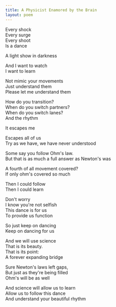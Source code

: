 ```yaml
---
title: A Physicist Enamored by the Brain
layout: poem
---
```


Every shock<br>
Every surge<br>
Every shoot<br>
Is a dance<br>

A light show in darkness<br>

And I want to watch<br>
I want to learn

Not mimic your movements<br>
Just understand them<br>
Please let me understand them<br>

How do you transition?<br>
When do you switch partners?<br>
When do you switch lanes?<br>
And the rhythm

It escapes me<br>

Escapes all of us<br>
Try as we have, we have never understood<br>

Some say you follow Ohm's law.<br>
But that is as much a full answer as Newton's was<br>

A fourth of all movement covered?<br>
If only ohm's covered so much<br>

Then I could follow<br>
Then I could learn<br>

Don't worry<br>
I know you're not selfish<br>
This dance is for us<br>
To provide us function<br>

So just keep on dancing<br>
Keep on dancing for us<br>

And we will use science<br>
That is its beauty.<br>
That is its point:<br>
A forever expanding bridge<br>

Sure Newton's laws left gaps,<br>
But just as they're being filled<br>
Ohm's will be as well <br>

And science will allow us to learn<br>
Allow us to follow this dance<br>
And understand your beautiful rhythm<br>
